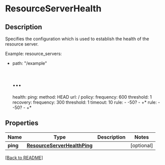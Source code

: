 # ResourceServerHealth

## Description

Specifies the configuration which is used to establish the health of the resource server.

Example:
resource_servers:
  - path: "/example"
    # ...
    health:
      ping:
        method: HEAD
        url: /
        policy:
          frequency: 600
          threshold: 1
          recovery:
              frequency: 300
              threshold: 1
          timeout: 10
          rule:
              - -50?
              - +*
      rule:
        - -50?
        - +*


## Properties

Name | Type | Description | Notes
------------ | ------------- | ------------- | -------------
**ping** | [**ResourceServerHealthPing**](ResourceServerHealthPing.md) |  | [optional] 

[[Back to README]](../README.md)



